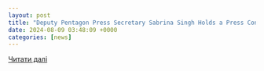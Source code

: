 ```yaml
---
layout: post
title: "Deputy Pentagon Press Secretary Sabrina Singh Holds a Press Conference > U.S. Department of Defense > Transcript"
date: 2024-08-09 03:48:09 +0000
categories: [news]
---
```


[Читати далі](https://www.defense.gov/News/Transcripts/Transcript/Article/3867296/deputy-pentagon-press-secretary-sabrina-singh-holds-a-press-conference/)

